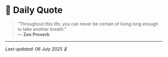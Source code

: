 # 📜 Daily Quote

> "Throughout this life, you can never be certain of living long enough to take another breath."  
> — **Zen Proverb**

---

_Last updated: 06 July 2025 ⏳_
